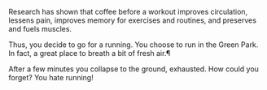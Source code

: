 Research has shown that coffee before a workout improves circulation, lessens pain,
improves memory for exercises and routines, and preserves and fuels muscles.

Thus, you decide to go for a running.
You choose to run in the Green Park.
In fact, a great place to breath a bit of fresh air.¶

After a few minutes you collapse to the ground, exhausted.
How could you forget? You hate running!